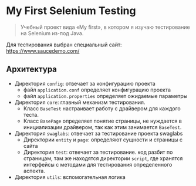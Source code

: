 # My First Selenium Testing

> Учебный проект вида «My first», в котором я изучаю тестирование на Selenium из-под Java.

Для тестирования выбран специальный сайт: https://www.saucedemo.com/

## Архитектура

- Директория `config`: отвечает за конфигурацию проекта
    - файл `application.conf` определяет конфигурацию проекта
    - файл `application.properties` определяет ожидаемые параметры
- Директория `core`: главный механизм тестирования.
    - Класс `BaseTest` настраивает работу с драйвером для каждого теста.
    - Класс `BasePage` определяет понятие страницы, не нуждается в инициализации драйвером, так как этим
      занимается `BaseTest`.
- Директория `swaglabs`: отвечает за тестирование проекта swaglabs
    - Директории `entity` и `page`: определяют сущности и страницы с сайта
    - Директория `test`: отвечает за тестирование. код разбит по страницам, там же находятся директории `script`, где
      хранятся интерфейсы с методами для тестирования определенного аспекта.
- Директория `utils`: вспомогательная логика